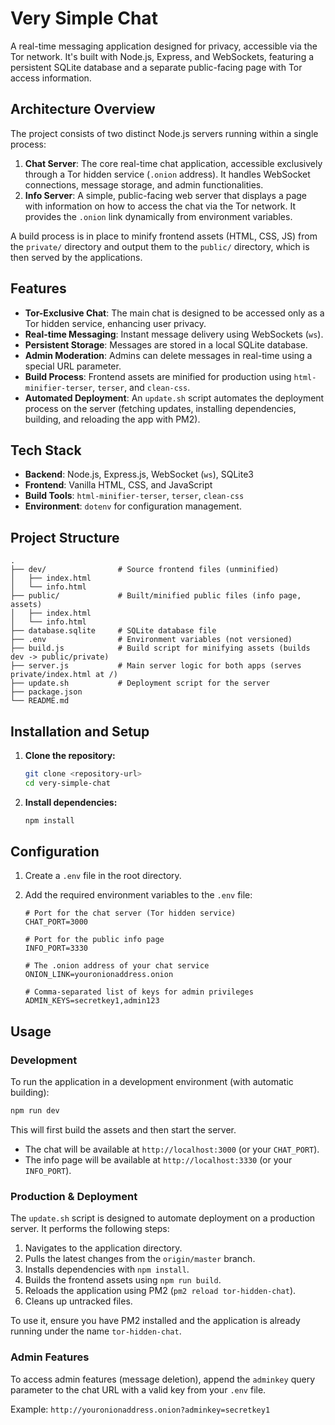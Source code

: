 # Very Simple Chat

A real-time messaging application designed for privacy, accessible via the Tor network. It's built with Node.js, Express, and WebSockets, featuring a persistent SQLite database and a separate public-facing page with Tor access information.

## Architecture Overview

The project consists of two distinct Node.js servers running within a single process:

1.  **Chat Server**: The core real-time chat application, accessible exclusively through a Tor hidden service (`.onion` address). It handles WebSocket connections, message storage, and admin functionalities.
2.  **Info Server**: A simple, public-facing web server that displays a page with information on how to access the chat via the Tor network. It provides the `.onion` link dynamically from environment variables.

A build process is in place to minify frontend assets (HTML, CSS, JS) from the `private/` directory and output them to the `public/` directory, which is then served by the applications.

## Features

- **Tor-Exclusive Chat**: The main chat is designed to be accessed only as a Tor hidden service, enhancing user privacy.
- **Real-time Messaging**: Instant message delivery using WebSockets (`ws`).
- **Persistent Storage**: Messages are stored in a local SQLite database.
- **Admin Moderation**: Admins can delete messages in real-time using a special URL parameter.
- **Build Process**: Frontend assets are minified for production using `html-minifier-terser`, `terser`, and `clean-css`.
- **Automated Deployment**: An `update.sh` script automates the deployment process on the server (fetching updates, installing dependencies, building, and reloading the app with PM2).

## Tech Stack

- **Backend**: Node.js, Express.js, WebSocket (`ws`), SQLite3
- **Frontend**: Vanilla HTML, CSS, and JavaScript
- **Build Tools**: `html-minifier-terser`, `terser`, `clean-css`
- **Environment**: `dotenv` for configuration management.

## Project Structure

```
.
├── dev/                # Source frontend files (unminified)
│   ├── index.html
│   └── info.html
├── public/             # Built/minified public files (info page, assets)
│   ├── index.html
│   └── info.html
├── database.sqlite     # SQLite database file
├── .env                # Environment variables (not versioned)
├── build.js            # Build script for minifying assets (builds dev -> public/private)
├── server.js           # Main server logic for both apps (serves private/index.html at /)
├── update.sh           # Deployment script for the server
├── package.json
└── README.md
```

## Installation and Setup

1.  **Clone the repository:**
    ```bash
    git clone <repository-url>
    cd very-simple-chat
    ```

2.  **Install dependencies:**
    ```bash
    npm install
    ```

## Configuration

1.  Create a `.env` file in the root directory.

2.  Add the required environment variables to the `.env` file:

    ```env
    # Port for the chat server (Tor hidden service)
    CHAT_PORT=3000

    # Port for the public info page
    INFO_PORT=3330

    # The .onion address of your chat service
    ONION_LINK=youronionaddress.onion

    # Comma-separated list of keys for admin privileges
    ADMIN_KEYS=secretkey1,admin123
    ```

## Usage

### Development

To run the application in a development environment (with automatic building):

```bash
npm run dev
```

This will first build the assets and then start the server.

- The chat will be available at `http://localhost:3000` (or your `CHAT_PORT`).
- The info page will be available at `http://localhost:3330` (or your `INFO_PORT`).

### Production & Deployment

The `update.sh` script is designed to automate deployment on a production server. It performs the following steps:
1.  Navigates to the application directory.
2.  Pulls the latest changes from the `origin/master` branch.
3.  Installs dependencies with `npm install`.
4.  Builds the frontend assets using `npm run build`.
5.  Reloads the application using PM2 (`pm2 reload tor-hidden-chat`).
6.  Cleans up untracked files.

To use it, ensure you have PM2 installed and the application is already running under the name `tor-hidden-chat`.

### Admin Features

To access admin features (message deletion), append the `adminkey` query parameter to the chat URL with a valid key from your `.env` file.

Example: `http://youronionaddress.onion?adminkey=secretkey1`
